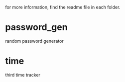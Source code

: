 for more information, find the readme file in each folder.

# password_gen
random password generator

# time
third time tracker